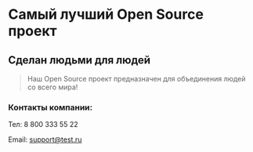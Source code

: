 # Самый лучший Open Source проект

## Сделан людьми для людей

> Наш Open Source проект предназначен для объединения людей со всего мира!

### Контакты компании:
Тел: 8 800 333 55 22

Email: support@test.ru
